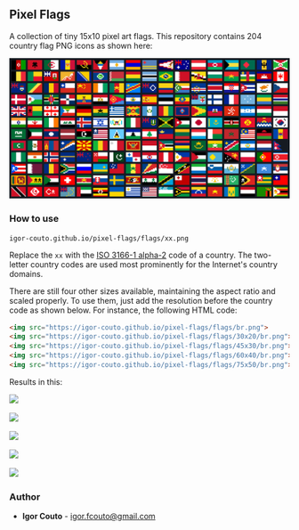 ## Pixel Flags

A collection of tiny 15x10 pixel art flags. This repository contains 204 country flag PNG icons as shown here:

![](https://github.com/igor-couto/images/blob/main/pixel-flags/preview.png)

### How to use
```
igor-couto.github.io/pixel-flags/flags/xx.png
```
Replace the `xx` with the [ISO 3166-1 alpha-2](https://en.wikipedia.org/wiki/ISO_3166-1_alpha-2) code of a country.
The two-letter country codes are used most prominently for the Internet's country domains.

There are still four other sizes available, maintaining the aspect ratio and scaled properly. To use them, just add the resolution before the country code as shown below.
For instance, the following HTML code: 

```html
<img src="https://igor-couto.github.io/pixel-flags/flags/br.png">
<img src="https://igor-couto.github.io/pixel-flags/flags/30x20/br.png">
<img src="https://igor-couto.github.io/pixel-flags/flags/45x30/br.png">
<img src="https://igor-couto.github.io/pixel-flags/flags/60x40/br.png">
<img src="https://igor-couto.github.io/pixel-flags/flags/75x50/br.png">
```

Results in this: 

![](https://igor-couto.github.io/pixel-flags/flags/br.png)

![](https://igor-couto.github.io/pixel-flags/flags/30x20/br.png)

![](https://igor-couto.github.io/pixel-flags/flags/45x30/br.png)

![](https://igor-couto.github.io/pixel-flags/flags/60x40/br.png)

![](https://igor-couto.github.io/pixel-flags/flags/75x50/br.png)

### Author

- **Igor Couto** - [igor.fcouto@gmail.com](mailto:igor.fcouto@gmail.com)
